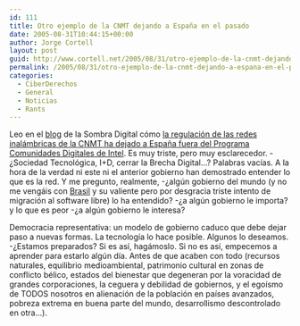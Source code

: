 ```yaml
---
id: 111
title: Otro ejemplo de la CNMT dejando a España en el pasado
date: 2005-08-31T10:44:15+00:00
author: Jorge Cortell
layout: post
guid: http://www.cortell.net/2005/08/31/otro-ejemplo-de-la-cnmt-dejando-a-espana-en-el-pasado/
permalink: /2005/08/31/otro-ejemplo-de-la-cnmt-dejando-a-espana-en-el-pasado/
categories:
  - CiberDerechos
  - General
  - Noticias
  - Rants
---
```

Leo en el [blog](http://sombra.lamatriz.org) de la Sombra Digital cómo [la regulación de las redes inalámbricas de la CNMT ha dejado a España fuera del Programa Comunidades Digitales de Intel](http://sombra.lamatriz.org/soluciones-para-transformar-los-gobiernos). Es muy triste, pero muy esclarecedor. -¿Sociedad Tecnológica, I+D, cerrar la Brecha Digital&#8230;? Palabras vací­as. A la hora de la verdad ni este ni el anterior gobierno han demostrado entender lo que es la red. Y me pregunto, realmente, -¿algún gobierno del mundo (y no me vengáis con [Brasil](http://www.noticiasdot.com/publicaciones/2005/0805/3008/noticias/noticias_300805-01.htm) y su valiente pero por desgracia triste intento de migración al software libre) lo ha entendido? -¿a algún gobierno le importa? y lo que es peor -¿a algún gobierno le interesa?

Democracia representativa: un modelo de gobierno caduco que debe dejar paso a nuevas formas. La tecnologí­a lo hace posible. Algunos lo deseamos. -¿Estamos preparados? Si es así­, hagámoslo. Si no es así­, empecemos a aprender para estarlo algún dí­a. Antes de que acaben con todo (recursos naturales, equilibrio medioambiental, patrimonio cultural en zonas de conflicto bélico, estados del bienestar que degeneran por la voracidad de grandes corporaciones, la ceguera y debilidad de gobiernos, y el egoí­smo de TODOS nosotros en alienación de la población en paí­ses avanzados, pobreza extrema en buena parte del mundo, desarrollismo descontrolado en otra&#8230;).